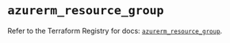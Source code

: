 # `azurerm_resource_group`

Refer to the Terraform Registry for docs: [`azurerm_resource_group`](https://registry.terraform.io/providers/hashicorp/azurerm/4.22.0/docs/resources/resource_group).

